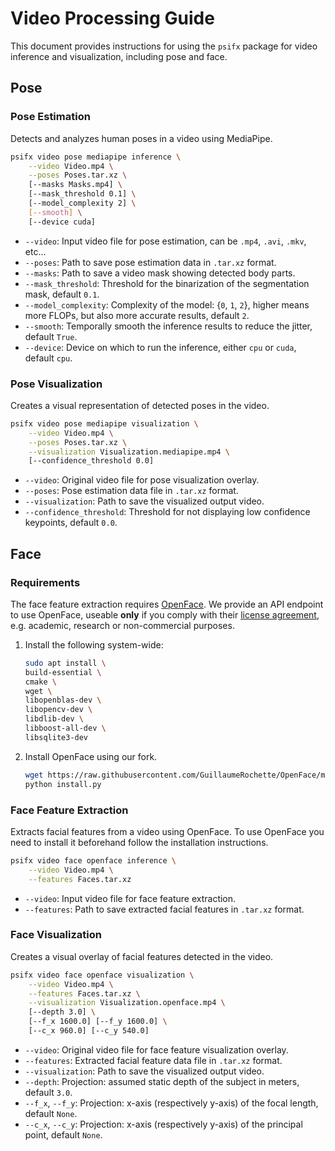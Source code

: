 # Video Processing Guide

This document provides instructions for using the `psifx` package for video inference and visualization, including pose and face.


## Pose

### Pose Estimation
Detects and analyzes human poses in a video using MediaPipe.
```bash
psifx video pose mediapipe inference \
    --video Video.mp4 \
    --poses Poses.tar.xz \
    [--masks Masks.mp4] \
    [--mask_threshold 0.1] \
    [--model_complexity 2] \
    [--smooth] \
    [--device cuda]
```
- `--video`: Input video file for pose estimation, can be `.mp4`, `.avi`, `.mkv`, etc...
- `--poses`: Path to save pose estimation data in `.tar.xz` format.
- `--masks`: Path to save a video mask showing detected body parts.
- `--mask_threshold`: Threshold for the binarization of the segmentation mask, default `0.1`.
- `--model_complexity`: Complexity of the model: {`0`, `1`, `2`}, higher means more FLOPs, but also more accurate results, default `2`.
- `--smooth`: Temporally smooth the inference results to reduce the jitter, default `True`.
- `--device`: Device on which to run the inference, either `cpu` or `cuda`, default `cpu`.

### Pose Visualization
Creates a visual representation of detected poses in the video.
```bash
psifx video pose mediapipe visualization \
    --video Video.mp4 \
    --poses Poses.tar.xz \
    --visualization Visualization.mediapipe.mp4 \
    [--confidence_threshold 0.0]
```
- `--video`: Original video file for pose visualization overlay.
- `--poses`: Pose estimation data file in `.tar.xz` format.
- `--visualization`: Path to save the visualized output video.
- `--confidence_threshold`: Threshold for not displaying low confidence keypoints, default `0.0`.

## Face

### Requirements
The face feature extraction requires [OpenFace](https://github.com/TadasBaltrusaitis/OpenFace). 
We provide an API endpoint to use OpenFace, useable **only** if you
   comply with their [license agreement](https://github.com/TadasBaltrusaitis/OpenFace/blob/master/OpenFace-license.txt), e.g.
   academic, research or non-commercial purposes.
1. Install the following system-wide:
   ```bash
   sudo apt install \
   build-essential \
   cmake \
   wget \
   libopenblas-dev \
   libopencv-dev \
   libdlib-dev \
   libboost-all-dev \
   libsqlite3-dev
   ```
2. Install OpenFace using our fork.
   ```bash
   wget https://raw.githubusercontent.com/GuillaumeRochette/OpenFace/master/install.py && \
   python install.py
   ```


### Face Feature Extraction
Extracts facial features from a video using OpenFace.
To use OpenFace you need to install it beforehand follow the installation instructions.
```bash
psifx video face openface inference \
    --video Video.mp4 \
    --features Faces.tar.xz
```
- `--video`: Input video file for face feature extraction.
- `--features`: Path to save extracted facial features in `.tar.xz` format.


### Face Visualization
Creates a visual overlay of facial features detected in the video.
```bash
psifx video face openface visualization \
    --video Video.mp4 \
    --features Faces.tar.xz \
    --visualization Visualization.openface.mp4 \
    [--depth 3.0] \
    [--f_x 1600.0] [--f_y 1600.0] \
    [--c_x 960.0] [--c_y 540.0] 
```
- `--video`: Original video file for face feature visualization overlay.
- `--features`: Extracted facial feature data file in `.tar.xz` format.
- `--visualization`: Path to save the visualized output video.
- `--depth`: Projection: assumed static depth of the subject in meters, default `3.0`.
- `--f_x`, `--f_y`: Projection: x-axis (respectively y-axis) of the focal length, default `None`.
- `--c_x`, `--c_y`: Projection: x-axis (respectively y-axis) of the principal point, default `None`.

